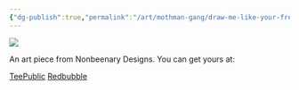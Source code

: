```yaml
---
{"dg-publish":true,"permalink":"/art/mothman-gang/draw-me-like-your-french-girls/","title":"Draw Me Like Your French Girls","tags":["Art","Cryptids"]}
---
```



![](https://baserow-media.ams3.digitaloceanspaces.com/user_files/7oEhsJM1RkbQfSAPw9b081trFt2eqcJg_e46fb74fee63aeb56b1997109c440f77bbd512c94784e9336ab48d90aad891e8.jpg)

An art piece from Nonbeenary Designs. You can get yours at:

[TeePublic](https://www.teepublic.com/t-shirt/47905154-mothman-draw-me-like-one-your-french-girls?store_id=258912)
[Redbubble](https://www.redbubble.com/shop/ap/148709891?ref=studio-promote)
